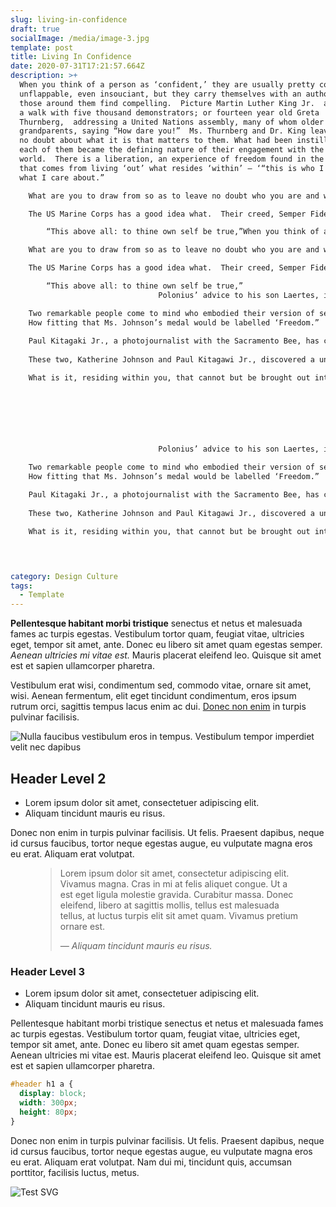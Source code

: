 ```yaml
---
slug: living-in-confidence
draft: true
socialImage: /media/image-3.jpg
template: post
title: Living In Confidence
date: 2020-07-31T17:21:57.664Z
description: >+
  When you think of a person as ‘confident,’ they are usually pretty cool,
  unflappable, even insouciant, but they carry themselves with an authority that
  those around them find compelling.  Picture Martin Luther King Jr.  as he led
  a walk with five thousand demonstrators; or fourteen year old Greta
  Thurnberg,  addressing a United Nations assembly, many of whom older than her
  grandparents, saying “How dare you!”  Ms. Thurnberg and Dr. King leave us in
  no doubt about what it is that matters to them. What had been instilled within
  each of them became the defining nature of their engagement with the
  world.  There is a liberation, an experience of freedom found in the clarity
  that comes from living ‘out’ what resides ‘within’ — ‘“this is who I am and
  what I care about.” 

  	What are you to draw from so as to leave no doubt who you are and what you care about? 

  	The US Marine Corps has a good idea what.  Their creed, Semper Fidelis, defines living in confidence.  Semper Fidelis, Always Faithful, has described the ethos of the Marine Corps for generations.  Fidelis, fidelity, describes an act of  trusting in something so fully that we have decided it is worthy to give our hearts to.   So the question  becomes, what is it we declare our semper fidelis to?  What have we decided is an object or a project worthy enough to give our heart to?  The answer is right there in front of you.  It is you, in all your goodness, in all your faults, in the all that makes up the all of you.

  		“This above all: to thine own self be true,”When you think of a person as ‘confident,’ they are usually pretty cool, unflappable, even insouciant, but they carry themselves with an authority that those around them find compelling.  Picture Martin Luther King Jr.  as he led a walk with five thousand demonstrators; or fourteen year old Greta Thurnberg,  addressing a United Nations assembly, many of whom older than her grandparents, saying “How dare you!”  Ms. Thurnberg and Dr. King leave us in no doubt about what it is that matters to them. What had been instilled within each of them became the defining nature of their engagement with the world.  There is a liberation, an experience of freedom found in the clarity that comes from living ‘out’ what resides ‘within’ — ‘“this is who I am and what I care about.” 

  	What are you to draw from so as to leave no doubt who you are and what you care about? 

  	The US Marine Corps has a good idea what.  Their creed, Semper Fidelis, defines living in confidence.  Semper Fidelis, Always Faithful, has described the ethos of the Marine Corps for generations.  Fidelis, fidelity, describes an act of  trusting in something so fully that we have decided it is worthy to give our hearts to.   So the question  becomes, what is it we declare our semper fidelis to?  What have we decided is an object or a project worthy enough to give our heart to?  The answer is right there in front of you.  It is you, in all your goodness, in all your faults, in the all that makes up the all of you.

  		“This above all: to thine own self be true,”
  			                     Polonius’ advice to his son Laertes, in Hamlet

  	Two remarkable people come to mind who embodied their version of semper fidelis.  When Katherine Johnson wrote the research paper providing the mathematical calculations for NASA that made possible the coordination of the Apollo lunar module with the orbiting Command module, she was embodying a fidelity to her truest self.  Her brilliant career with the space program was founded on her love for math.  The first African American woman to enroll in West Virginia’s graduate schools,  she spent her entire career opening doors previously barred to a person of color, not to mention the barriers she overcame as a woman in the overwhelmingly male environment of early NASA.   After 33 years with the space program, she retired, saying, “I loved going to work every single day.”  She received the Presidential Medal of Freedom in 2015, at age 97.  
  	How fitting that Ms. Johnson’s medal would be labelled ‘Freedom.”  She lived and worked in fidelity to a gift revealing what resided in her heart, leading her to a life she could unequivocally say,  she loved.  That each of us would be so fortunate.
  	
  	Paul Kitagaki Jr., a photojournalist with the Sacramento Bee, has created a photographic record of the people, including his parents and family, affected by Executive Order #9066, FDR’s decree in 1942 to round up and incarcerate US citizens of Japanese descent.  Kitagaki describes the 30 plus year project as, “. . . a labor of love,”  matching current photos of survivors with the historic photos of them taken in 1942.  The exhibition, entitled “Gambatte! Legacy of an Enduring Spirit,” has exposed the horror of the forced internment and its enduring effect on the people’s lives.  More importantly though, Mr. Kitagaki has revealed what resides in his heart, where the humanity of the internees forces us to lament the evils of their incarceration and at the same time be humbled by their courage and integrity.
  	
  	These two, Katherine Johnson and Paul Kitagawi Jr., discovered a unique desire within themselves that could not but be brought forth .  The fidelity to their own ‘enduring spirit’ is their legacy.   Few of us received the wisdom of Polonius when we set out in life, but we are heartened when living in fidelity to our ‘enduring spirit,’ knowing truly that our unique gift is what the world desperately needs.    

  	What is it, residing within you, that cannot but be brought out into the light? 

  	





  			                     Polonius’ advice to his son Laertes, in Hamlet

  	Two remarkable people come to mind who embodied their version of semper fidelis.  When Katherine Johnson wrote the research paper providing the mathematical calculations for NASA that made possible the coordination of the Apollo lunar module with the orbiting Command module, she was embodying a fidelity to her truest self.  Her brilliant career with the space program was founded on her love for math.  The first African American woman to enroll in West Virginia’s graduate schools,  she spent her entire career opening doors previously barred to a person of color, not to mention the barriers she overcame as a woman in the overwhelmingly male environment of early NASA.   After 33 years with the space program, she retired, saying, “I loved going to work every single day.”  She received the Presidential Medal of Freedom in 2015, at age 97.  
  	How fitting that Ms. Johnson’s medal would be labelled ‘Freedom.”  She lived and worked in fidelity to a gift revealing what resided in her heart, leading her to a life she could unequivocally say,  she loved.  That each of us would be so fortunate.
  	
  	Paul Kitagaki Jr., a photojournalist with the Sacramento Bee, has created a photographic record of the people, including his parents and family, affected by Executive Order #9066, FDR’s decree in 1942 to round up and incarcerate US citizens of Japanese descent.  Kitagaki describes the 30 plus year project as, “. . . a labor of love,”  matching current photos of survivors with the historic photos of them taken in 1942.  The exhibition, entitled “Gambatte! Legacy of an Enduring Spirit,” has exposed the horror of the forced internment and its enduring effect on the people’s lives.  More importantly though, Mr. Kitagaki has revealed what resides in his heart, where the humanity of the internees forces us to lament the evils of their incarceration and at the same time be humbled by their courage and integrity.
  	
  	These two, Katherine Johnson and Paul Kitagawi Jr., discovered a unique desire within themselves that could not but be brought forth .  The fidelity to their own ‘enduring spirit’ is their legacy.   Few of us received the wisdom of Polonius when we set out in life, but we are heartened when living in fidelity to our ‘enduring spirit,’ knowing truly that our unique gift is what the world desperately needs.    

  	What is it, residing within you, that cannot but be brought out into the light? 

  	


category: Design Culture
tags:
  - Template
---
```


**Pellentesque habitant morbi tristique** senectus et netus et malesuada fames ac turpis egestas. Vestibulum tortor quam, feugiat vitae, ultricies eget, tempor sit amet, ante. Donec eu libero sit amet quam egestas semper. *Aenean ultricies mi vitae est.* Mauris placerat eleifend leo. Quisque sit amet est et sapien ullamcorper pharetra. 

Vestibulum erat wisi, condimentum sed, commodo vitae, ornare sit amet, wisi. Aenean fermentum, elit eget tincidunt condimentum, eros ipsum rutrum orci, sagittis tempus lacus enim ac dui.  [Donec non enim](#) in turpis pulvinar facilisis.

![Nulla faucibus vestibulum eros in tempus. Vestibulum tempor imperdiet velit nec dapibus](/media/image-3.jpg)

## Header Level 2

+ Lorem ipsum dolor sit amet, consectetuer adipiscing elit.
+ Aliquam tincidunt mauris eu risus.

Donec non enim in turpis pulvinar facilisis. Ut felis. Praesent dapibus, neque id cursus faucibus, tortor neque egestas augue, eu vulputate magna eros eu erat. Aliquam erat volutpat. 

<figure>
	<blockquote>
		<p>Lorem ipsum dolor sit amet, consectetur adipiscing elit. Vivamus magna. Cras in mi at felis aliquet congue. Ut a est eget ligula molestie gravida. Curabitur massa. Donec eleifend, libero at sagittis mollis, tellus est malesuada tellus, at luctus turpis elit sit amet quam. Vivamus pretium ornare est.</p>
		<footer>
			<cite>— Aliquam tincidunt mauris eu risus.</cite>
		</footer>
	</blockquote>
</figure>

### Header Level 3

+ Lorem ipsum dolor sit amet, consectetuer adipiscing elit.
+ Aliquam tincidunt mauris eu risus.

Pellentesque habitant morbi tristique senectus et netus et malesuada fames ac turpis egestas. Vestibulum tortor quam, feugiat vitae, ultricies eget, tempor sit amet, ante. Donec eu libero sit amet quam egestas semper. Aenean ultricies mi vitae est. Mauris placerat eleifend leo. Quisque sit amet est et sapien ullamcorper pharetra.

```css
#header h1 a {
  display: block;
  width: 300px;
  height: 80px;
}
```

Donec non enim in turpis pulvinar facilisis. Ut felis. Praesent dapibus, neque id cursus faucibus, tortor neque egestas augue, eu vulputate magna eros eu erat. Aliquam erat volutpat. Nam dui mi, tincidunt quis, accumsan porttitor, facilisis luctus, metus.

![Test SVG](/media/cpu.svg)
